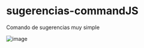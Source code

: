 # sugerencias-commandJS

Comando de sugerencias muy simple

![image](https://github.com/mano6195/sugerencias-command/assets/120651078/a6271913-9a7e-4705-9253-ef4b4739d21f)

